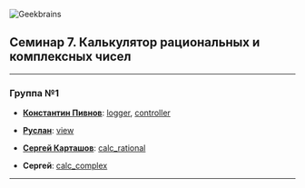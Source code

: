 ![Geekbrains](https://frontend-scripts.hb.bizmrg.com/unique-hf/svg/logo_gb_dark_mobile.svg)
## Семинар 7. Калькулятор рациональных и комплексных чисел

---

### Группа №1
* [**Константин Пивнов**](https://gb.ru/users/1215073):
[logger](https://github.com/vaproloff/sem07-calc/blob/main/logger.py),
[controller](https://github.com/vaproloff/sem07-calc/blob/main/controller.py)

* [**Руслан**](https://gb.ru/users/3100909):
[view](https://github.com/vaproloff/sem07-calc/blob/main/view.py)

* [**Сергей Карташов**](https://gb.ru/users/7683636):
[calc_rational](https://github.com/vaproloff/sem07-calc/blob/main/calc_rational.py)

* **Сергей**:
[calc_complex](https://github.com/vaproloff/sem07-calc/blob/main/calc_complex.py)

---